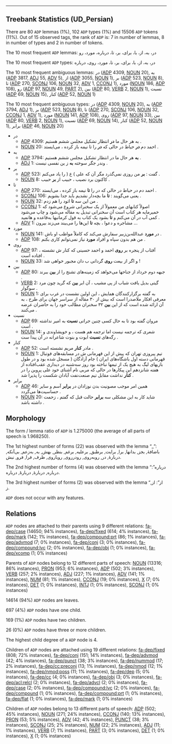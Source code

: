 

--------------------------------------------------------------------------------

## Treebank Statistics (UD_Persian)

There are 80 `ADP` lemmas (1%), 102 `ADP` types (1%) and 15506 `ADP` tokens (11%).
Out of 15 observed tags, the rank of `ADP` is: 7 in number of lemmas, 8 in number of types and 2 in number of tokens.

The 10 most frequent `ADP` lemmas: در، به، از، با، برای، بر، تا، درباره، مورد، رو

The 10 most frequent `ADP` types:  در، به، از، با، برای، بر، تا، مورد، روی، درباره

The 10 most frequent ambiguous lemmas: در ([ADP]() 4309, [NOUN]() 20), به ([ADP]() 3817, [ADJ]() 55, [ADV]() 5), از ([ADP]() 3055, [NOUN]() 1), بر ([ADP]() 523, [NOUN]() 8), تا ([ADP]() 270, [SCONJ]() 106, [NOUN]() 32, [ADV]() 1, [CCONJ]() 1), مورد ([NOUN]() 186, [ADP]() 108), رو ([ADP]() 97, [NOUN]() 49, [PART]() 2), بین ([ADP]() 80, [VERB]() 2, [NOUN]() 1), نسبت ([ADP]() 69, [NOUN]() 15), کنار ([ADP]() 52, [NOUN]() 1)

The 10 most frequent ambiguous types:  در ([ADP]() 4309, [NOUN]() 20), به ([ADP]() 3794, [ADJ]() 1), بر ([ADP]() 523, [NOUN]() 8), تا ([ADP]() 270, [SCONJ]() 106, [NOUN]() 32, [CCONJ]() 1, [ADV]() 1), مورد ([NOUN]() 141, [ADP]() 108), روی ([ADP]() 97, [NOUN]() 33), بین ([ADP]() 80, [VERB]() 2, [NOUN]() 1), نسبت ([ADP]() 69, [NOUN]() 14), کنار ([ADP]() 52, [NOUN]() 1), برابر ([ADP]() 46, [NOUN]() 20)


* در
  * [ADP]() 4309: به هر حال ما <b>در</b> انتظار تشکیل مجلس ششم هستیم .
  * [NOUN]() 20: احمد دم <b>در</b> حیاط در حالی که <b>در</b> را تا نیمه باز کرده ، می‌ایستد .
* به
  * [ADP]() 3794: <b>به</b> هر حال ما در انتظار تشکیل مجلس ششم هستیم .
  * [ADJ]() 1: وندر جگر سوخته <b>به</b> ز ین نفسی نیست .
* بر
  * [ADP]() 523: گفت : <b>بر</b> من روزی نمی‌گذرد مگر آن که علی ) ع ( را یاد می‌کنم .
  * [NOUN]() 8: کاکنون برد نصیب ، حبیب از <b>بر</b> حبیب .
* تا
  * [ADP]() 270: احمد دم در حیاط در حالی که در را <b>تا</b> نیمه باز کرده ، می‌ایستد .
  * [SCONJ]() 106: یعنی می‌گویند : <b>تا</b> ما بچه‌دار نشدیم باید جدا بشویم .
  * [NOUN]() 32: من این سه <b>تا</b> اتود را هم زدم .
  * [CCONJ]() 1: اصولاً کتابهای من معمولاً از یک سخنرانی شروع می‌شود که خمیرمایه هر کتاب است آن سخنرانی تبدیل به مقاله می‌شود و چاپ می‌شود کمی آب در آن می‌کنم و <b>تا</b> بشود یک کتاب به قول کرمانیها به‌قاعده و هانمید .
  * [ADV]() 1: مشاجره و دعوا ، بچه <b>تا</b> این‌ها را می‌بیند می‌زند بیرون …
* مورد
  * [NOUN]() 141: در <b>مورد</b> عبدالله‌بن‌زبیر سفارش می‌کند که کاملاً مواظب او باش .
  * [ADP]() 108: من هم بدون سپاه و افراد <b>مورد</b> نیاز نمی‌توانم کاری بکنم .
* روی
  * [ADP]() 97: آفتاب از پنجره بر <b>روی</b> احمد و احمد حسینی که کنار ش نشسته ، افتاده است .
  * [NOUN]() 33: و اگر از بیعت <b>روی</b> گردانی ب دان مجبور خواهی شد !
* بین
  * [ADP]() 80: جبهه دوم خرداد از جناحها می‌خواهد که زمینه‌های تشنج را از <b>بین</b> ببرند .
  * [VERB]() 2: گیتی بدیل یافت شباب از پی مشیب ، آن ابر <b>بین</b> که گرید چون مرد سوگوار .
  * [NOUN]() 1: به گفته برگزار‌کنندگان همایش ، این اولین نشست در غرب برای معرفی افکار ملاصدرا است که بیش از ۳۰ مقاله از سراسر جهان برای طرح ، به آن ارائه شده است که از این <b>بین</b> ۳۲ سخنران مطالب خود را به حاضران عرضه می‌کنند .
* نسبت
  * [ADP]() 69: مروان گفته بود تا به حال کسی چنین جراتی <b>نسبت</b> به امیر نداشته است .
  * [NOUN]() 14: شعری که ترجمه نیست اما ترجمه هم هست ، و خویشاوندی و رگه‌های <b>نسبت</b> ابوت و بنوت شاعرانه در آن پیدا ست .
* کنار
  * [ADP]() 52: مادر <b>کنار</b> مریم نشسته است .
  * [NOUN]() 1: تیم پیروزی تهران که پیش از این قهرمانی ش در مسابقه‌های فوتبال قهرمانی دسته اول باشگاه‌های ایران ) جام آزادگان ( مسجل شده بود و در طول بازیهای لیگ به هیچ یک از تیمها نباخته بود روز سه‌شنبه در دیداری عقب‌افتاده از هفته شانزدهم این پیکارها در حالی که مربی نام آشنای خود علی پروین را در <b>کنار</b> نداشت مقابل تیم صنعت‌نفت آبادان شکست را پذیرا شد .
* برابر
  * [ADP]() 46: همین امر موجب مصونیت بدن نوزادان در <b>برابر</b> آسم و سایر حساسیت‌ها می‌گردد .
  * [NOUN]() 20: شاید کار به این مشکلی سه <b>برابر</b> حالت قبل که گفتم ، زحمت داشته باشد .

## Morphology

The form / lemma ratio of `ADP` is 1.275000 (the average of all parts of speech is 1.968250).

The 1st highest number of forms (22) was observed with the lemma “_”: باضافهٔ, بجز, بدانها, برا, برایت, برطبق, برعلیه, برغم, بنظر, بهش, به‌, به‌زعم, بی‌آنکه, دربارهٔ, در‌, روبه‌روی, رودرروی, رویاروی, ظرف, فرا, فرو, نبش.

The 2nd highest number of forms (4) was observed with the lemma “درباره”: درباره, دربارهٔ, دربارهٔٔ, درباره‌.

The 3rd highest number of forms (2) was observed with the lemma “از”: از, ز.

`ADP` does not occur with any features.


## Relations

`ADP` nodes are attached to their parents using 9 different relations: [fa-dep/case]() (14650; 94% instances), [fa-dep/fixed]() (614; 4% instances), [fa-dep/mark]() (142; 1% instances), [fa-dep/compound:prt]() (86; 1% instances), [fa-dep/advmod]() (7; 0% instances), [fa-dep/conj]() (3; 0% instances), [fa-dep/compound:lvc]() (2; 0% instances), [fa-dep/obj]() (1; 0% instances), [fa-dep/xcomp]() (1; 0% instances)

Parents of `ADP` nodes belong to 12 different parts of speech: [NOUN]() (13316; 86% instances), [PRON]() (953; 6% instances), [ADP]() (502; 3% instances), [VERB]() (257; 2% instances), [ADJ]() (227; 1% instances), [ADV]() (141; 1% instances), [NUM]() (81; 1% instances), [CCONJ]() (19; 0% instances), [X]() (7; 0% instances), [DET]() (1; 0% instances), [INTJ]() (1; 0% instances), [SCONJ]() (1; 0% instances)

14614 (94%) `ADP` nodes are leaves.

697 (4%) `ADP` nodes have one child.

169 (1%) `ADP` nodes have two children.

26 (0%) `ADP` nodes have three or more children.

The highest child degree of a `ADP` node is 4.

Children of `ADP` nodes are attached using 19 different relations: [fa-dep/fixed]() (808; 72% instances), [fa-dep/conj]() (151; 14% instances), [fa-dep/advmod]() (42; 4% instances), [fa-dep/punct]() (38; 3% instances), [fa-dep/nummod]() (17; 2% instances), [fa-dep/cc:preconj]() (13; 1% instances), [fa-dep/nmod]() (12; 1% instances), [fa-dep/nmod:poss]() (11; 1% instances), [fa-dep/dep]() (5; 0% instances), [fa-dep/cc]() (4; 0% instances), [fa-dep/obj]() (3; 0% instances), [fa-dep/acl:relcl]() (2; 0% instances), [fa-dep/advcl]() (2; 0% instances), [fa-dep/case]() (2; 0% instances), [fa-dep/compound:lvc]() (2; 0% instances), [fa-dep/compound]() (1; 0% instances), [fa-dep/compound:prt]() (1; 0% instances), [fa-dep/flat]() (1; 0% instances), [fa-dep/mark]() (1; 0% instances)

Children of `ADP` nodes belong to 13 different parts of speech: [ADP]() (502; 45% instances), [NOUN]() (271; 24% instances), [CCONJ]() (140; 13% instances), [PRON]() (53; 5% instances), [ADV]() (42; 4% instances), [PUNCT]() (38; 3% instances), [SCONJ]() (25; 2% instances), [NUM]() (22; 2% instances), [ADJ]() (11; 1% instances), [VERB]() (7; 1% instances), [PART]() (3; 0% instances), [DET]() (1; 0% instances), [X]() (1; 0% instances)

